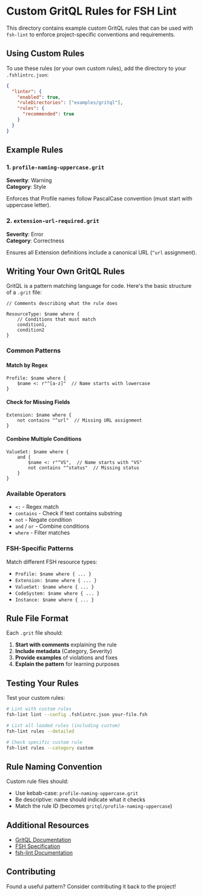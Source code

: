 # Custom GritQL Rules for FSH Lint

This directory contains example custom GritQL rules that can be used with `fsh-lint` to enforce project-specific conventions and requirements.

## Using Custom Rules

To use these rules (or your own custom rules), add the directory to your `.fshlintrc.json`:

```json
{
  "linter": {
    "enabled": true,
    "ruleDirectories": ["examples/gritql"],
    "rules": {
      "recommended": true
    }
  }
}
```

## Example Rules

### 1. `profile-naming-uppercase.grit`

**Severity**: Warning  
**Category**: Style

Enforces that Profile names follow PascalCase convention (must start with uppercase letter).

### 2. `extension-url-required.grit`

**Severity**: Error  
**Category**: Correctness

Ensures all Extension definitions include a canonical URL (`^url` assignment).

## Writing Your Own GritQL Rules

GritQL is a pattern matching language for code. Here's the basic structure of a `.grit` file:

```gritql
// Comments describing what the rule does

ResourceType: $name where {
    // Conditions that must match
    condition1,
    condition2
}
```

### Common Patterns

#### Match by Regex
```gritql
Profile: $name where {
    $name <: r"^[a-z]"  // Name starts with lowercase
}
```

#### Check for Missing Fields
```gritql
Extension: $name where {
    not contains "^url"  // Missing URL assignment
}
```

#### Combine Multiple Conditions
```gritql
ValueSet: $name where {
    and {
        $name <: r"^VS",  // Name starts with "VS"
        not contains "^status"  // Missing status
    }
}
```

### Available Operators

- `<:` - Regex match
- `contains` - Check if text contains substring
- `not` - Negate condition
- `and` / `or` - Combine conditions
- `where` - Filter matches

### FSH-Specific Patterns

Match different FSH resource types:
- `Profile: $name where { ... }`
- `Extension: $name where { ... }`
- `ValueSet: $name where { ... }`
- `CodeSystem: $name where { ... }`
- `Instance: $name where { ... }`

## Rule File Format

Each `.grit` file should:

1. **Start with comments** explaining the rule
2. **Include metadata** (Category, Severity)
3. **Provide examples** of violations and fixes
4. **Explain the pattern** for learning purposes

## Testing Your Rules

Test your custom rules:

```bash
# Lint with custom rules
fsh-lint lint --config .fshlintrc.json your-file.fsh

# List all loaded rules (including custom)
fsh-lint rules --detailed

# Check specific custom rule
fsh-lint rules --category custom
```

## Rule Naming Convention

Custom rule files should:
- Use kebab-case: `profile-naming-uppercase.grit`
- Be descriptive: name should indicate what it checks
- Match the rule ID (becomes `gritql/profile-naming-uppercase`)

## Additional Resources

- [GritQL Documentation](https://docs.grit.io/)
- [FSH Specification](https://hl7.org/fhir/uv/shorthand/)
- [fsh-lint Documentation](https://octofhir.github.io/fsh-lint-rs/)

## Contributing

Found a useful pattern? Consider contributing it back to the project!
